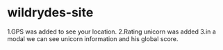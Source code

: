 # wildrydes-site 
1.GPS was added to see your location.
2.Rating unicorn was added
3.in a modal we can see unicorn information and his global score.
